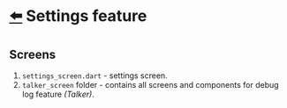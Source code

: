 # [⬅️](/README.md) Settings feature

## Screens
1. `settings_screen.dart` - settings screen.
2. `talker_screen` folder - contains all screens and components for debug log feature *(Talker)*.
